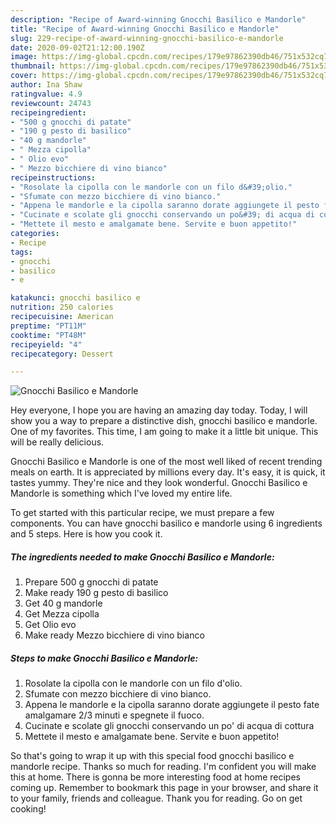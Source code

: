 ```yaml
---
description: "Recipe of Award-winning Gnocchi Basilico e Mandorle"
title: "Recipe of Award-winning Gnocchi Basilico e Mandorle"
slug: 229-recipe-of-award-winning-gnocchi-basilico-e-mandorle
date: 2020-09-02T21:12:00.190Z
image: https://img-global.cpcdn.com/recipes/179e97862390db46/751x532cq70/gnocchi-basilico-e-mandorle-recipe-main-photo.jpg
thumbnail: https://img-global.cpcdn.com/recipes/179e97862390db46/751x532cq70/gnocchi-basilico-e-mandorle-recipe-main-photo.jpg
cover: https://img-global.cpcdn.com/recipes/179e97862390db46/751x532cq70/gnocchi-basilico-e-mandorle-recipe-main-photo.jpg
author: Ina Shaw
ratingvalue: 4.9
reviewcount: 24743
recipeingredient:
- "500 g gnocchi di patate"
- "190 g pesto di basilico"
- "40 g mandorle"
- " Mezza cipolla"
- " Olio evo"
- " Mezzo bicchiere di vino bianco"
recipeinstructions:
- "Rosolate la cipolla con le mandorle con un filo d&#39;olio."
- "Sfumate con mezzo bicchiere di vino bianco."
- "Appena le mandorle e la cipolla saranno dorate aggiungete il pesto fate amalgamare 2/3 minuti e spegnete il fuoco."
- "Cucinate e scolate gli gnocchi conservando un po&#39; di acqua di cottura"
- "Mettete il mesto e amalgamate bene. Servite e buon appetito!"
categories:
- Recipe
tags:
- gnocchi
- basilico
- e

katakunci: gnocchi basilico e 
nutrition: 250 calories
recipecuisine: American
preptime: "PT11M"
cooktime: "PT48M"
recipeyield: "4"
recipecategory: Dessert

---
```



![Gnocchi Basilico e Mandorle](https://img-global.cpcdn.com/recipes/179e97862390db46/751x532cq70/gnocchi-basilico-e-mandorle-recipe-main-photo.jpg)

Hey everyone, I hope you are having an amazing day today. Today, I will show you a way to prepare a distinctive dish, gnocchi basilico e mandorle. One of my favorites. This time, I am going to make it a little bit unique. This will be really delicious.



Gnocchi Basilico e Mandorle is one of the most well liked of recent trending meals on earth. It is appreciated by millions every day. It's easy, it is quick, it tastes yummy. They're nice and they look wonderful. Gnocchi Basilico e Mandorle is something which I've loved my entire life.


To get started with this particular recipe, we must prepare a few components. You can have gnocchi basilico e mandorle using 6 ingredients and 5 steps. Here is how you cook it.

<!--inarticleads1-->

##### The ingredients needed to make Gnocchi Basilico e Mandorle:

1. Prepare 500 g gnocchi di patate
1. Make ready 190 g pesto di basilico
1. Get 40 g mandorle
1. Get  Mezza cipolla
1. Get  Olio evo
1. Make ready  Mezzo bicchiere di vino bianco




<!--inarticleads2-->

##### Steps to make Gnocchi Basilico e Mandorle:

1. Rosolate la cipolla con le mandorle con un filo d&#39;olio.
1. Sfumate con mezzo bicchiere di vino bianco.
1. Appena le mandorle e la cipolla saranno dorate aggiungete il pesto fate amalgamare 2/3 minuti e spegnete il fuoco.
1. Cucinate e scolate gli gnocchi conservando un po&#39; di acqua di cottura
1. Mettete il mesto e amalgamate bene. Servite e buon appetito!




So that's going to wrap it up with this special food gnocchi basilico e mandorle recipe. Thanks so much for reading. I'm confident you will make this at home. There is gonna be more interesting food at home recipes coming up. Remember to bookmark this page in your browser, and share it to your family, friends and colleague. Thank you for reading. Go on get cooking!
